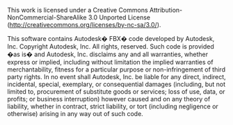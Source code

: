 This work is licensed under a Creative Commons Attribution-NonCommercial-ShareAlike 3.0 Unported License (http://creativecommons.org/licenses/by-nc-sa/3.0/).

This software contains Autodesk� FBX� code developed by Autodesk, Inc. Copyright Autodesk, Inc.  All rights, reserved. Such code is provided �as is� and Autodesk, Inc. disclaims any and all warranties, whether express or implied, including without limitation the implied warranties of merchantability, fitness for a particular purpose or non-infringement of third party rights.  In no event shall Autodesk, Inc. be liable for any direct, indirect, incidental, special, exemplary, or consequential damages (including, but not limited to, procurement of substitute goods or services; loss of use, data, or profits; or business interruption) however caused and on any theory of liability, whether in contract, strict liability, or tort (including negligence or otherwise) arising in any way out of such code.